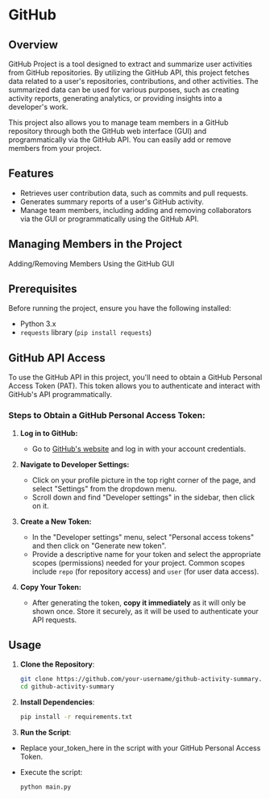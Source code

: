 # **GitHub**

## Overview

GitHub Project is a tool designed to extract and summarize user activities from GitHub repositories. By utilizing the GitHub API, this project fetches data related to a user's repositories, contributions, and other activities. The summarized data can be used for various purposes, such as creating activity reports, generating analytics, or providing insights into a developer's work.

This project also allows you to manage team members in a GitHub repository through both the GitHub web interface (GUI) and programmatically via the GitHub API. You can easily add or remove members from your project.

## Features

- Retrieves user contribution data, such as commits and pull requests.
- Generates summary reports of a user's GitHub activity.
- Manage team members, including adding and removing collaborators via the GUI or programmatically using the GitHub API.

## Managing Members in the Project
 Adding/Removing Members Using the GitHub GUI

## Prerequisites

Before running the project, ensure you have the following installed:

- Python 3.x
- `requests` library (`pip install requests`)

## GitHub API Access

To use the GitHub API in this project, you'll need to obtain a GitHub Personal Access Token (PAT). This token allows you to authenticate and interact with GitHub's API programmatically.

### Steps to Obtain a GitHub Personal Access Token:

1. **Log in to GitHub:**
   - Go to [GitHub's website](https://github.com) and log in with your account credentials.

2. **Navigate to Developer Settings:**
   - Click on your profile picture in the top right corner of the page, and select "Settings" from the dropdown menu.
   - Scroll down and find "Developer settings" in the sidebar, then click on it.

3. **Create a New Token:**
   - In the "Developer settings" menu, select "Personal access tokens" and then click on "Generate new token".
   - Provide a descriptive name for your token and select the appropriate scopes (permissions) needed for your project. Common scopes include `repo` (for repository access) and `user` (for user data access).

4. **Copy Your Token:**
   - After generating the token, **copy it immediately** as it will only be shown once. Store it securely, as it will be used to authenticate your API requests.

## Usage

1. **Clone the Repository**:

   ```bash
   git clone https://github.com/your-username/github-activity-summary.git
   cd github-activity-summary

2. **Install Dependencies**:

   ```bash
   pip install -r requirements.txt

3. **Run the Script**:
 - Replace your_token_here in the script with your GitHub Personal Access Token.
 - Execute the script:

   ```bash
   python main.py
